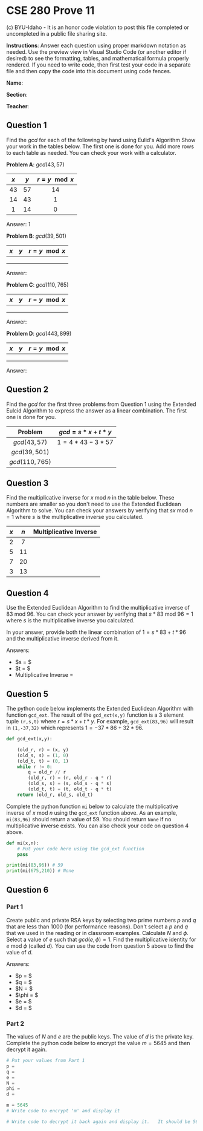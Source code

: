 # CSE 280 Prove 11

(c) BYU-Idaho - It is an honor code violation to post this
file completed or uncompleted in a public file sharing site.

**Instructions**: Answer each question using proper markdown notation as needed.  Use the preview view in Visual Studio Code (or another editor if desired) to see the formatting, tables, and mathematical formula properly rendered.  If you need to write code, then first test your code in a separate file and then copy the code into this document using code fences. 

**Name**:

**Section**:

**Teacher**:

## Question 1

Find the $gcd$ for each of the following by hand using Eulid's Algorithm  Show your work in the tables below.  The first one is done for you.  Add more rows to each table as needed.  You can check your work with a calculator.

**Problem A**: $gcd(43,57)$

|$x$|$y$|$r = y \mod x$|
|:-:|:-:|:-:|
|43|57|14|
|14|43|1|
|1|14|0|

Answer: 1

**Problem B**: $gcd(39,501)$

|$x$|$y$|$r = y \mod x$|
|:-:|:-:|:-:|
||||
||||
||||

Answer: 

**Problem C**: $gcd(110,765)$

|$x$|$y$|$r = y \mod x$|
|:-:|:-:|:-:|
||||
||||
||||

Answer: 

**Problem D**: $gcd(443,899)$

|$x$|$y$|$r = y \mod x$|
|:-:|:-:|:-:|
||||
||||
||||

Answer: 

## Question 2

Find the $gcd$ for the first three problems from Question 1 using the Extended Eulcid Algorithm to express the answer as a linear combination.  The first one is done for you.

|Problem|$gcd = s*x + t*y$|
|:-:|:-:|
|$gcd(43,57)$|$1 = 4*43 - 3*57$|
|$gcd(39,501)$||
|$gcd(110,765)$||


## Question 3

Find the multiplicative inverse for $x \text{ mod } n$ in the table below.  These numbers are smaller so you don't need to use the Extended Euclidean Algorithm to solve.  You can check your answers by verifying that $sx \text{ mod } n = 1$ where $s$ is the multiplicative inverse you calculated.

|$x$|$n$|Multiplicative Inverse|
|:-:|:-:|:-:|
|2|7||
|5|11||
|7|20||
|3|13||

## Question 4
Use the Extended Euclidean Algorithm to find the multiplicative inverse of $83 \text{ mod } 96$.  You can check your answer by verifying that $s*83 \text{ mod } 96 = 1$ where $s$ is the multiplicative inverse you calculated.  

In your answer, provide both the linear combination of $1 = s*83 + t*96$ and the multiplicative inverse derived from it.

Answers:
* $s = $
* $t = $
* Multiplicative Inverse = 

## Question 5

The python code below implements the Extended Euclidean Algorithm with function `gcd_ext`.  The result of the `gcd_ext(x,y)` function is a 3 element tuple `(r,s,t)` where $r = s*x + t*y$.  For example, `gcd_ext(83,96)` will result in `(1,-37,32)` which represents $1 = -37*86 + 32*96$.

```python
def gcd_ext(x,y):

    (old_r, r) = (x, y)
    (old_s, s) = (1, 0)
    (old_t, t) = (0, 1)
    while r != 0:
        q = old_r // r
        (old_r, r) = (r, old_r - q * r)
        (old_s, s) = (s, old_s - q * s)
        (old_t, t) = (t, old_t - q * t)
    return (old_r, old_s, old_t)
```

Complete the python function `mi` below to calculate the multiplicative inverse of $x \text{ mod } n$ using the `gcd_ext` function above.  As an example, `mi(83,96)` should return a value of 59.  You should return `None` if no multiplicative inverse exists.  You can also check your code on question 4 above.  

```python
def mi(x,n):
    # Put your code here using the gcd_ext function
    pass

print(mi(83,96)) # 59
print(mi(675,210)) # None
```

## Question 6

### Part 1

Create public and private RSA keys by selecting two prime numbers $p$ and $q$ that are less than 1000 (for performance reasons).  Don't select a $p$ and $q$ that we used in the reading or in classroom examples.  Calculate $N$ and $\phi$.  Select a value of $e$ such that $gcd(e,\phi)=1$.  Find the multiplicative identity for $e \text{ mod } \phi$ (called $d$).  You can use the code from question 5 above to find the value of $d$.  

Answers:
* $p = $
* $q = $
* $N = $
* $\phi = $
* $e = $
* $d = $

### Part 2

The values of $N$ and $e$ are the public keys.  The value of $d$ is the private key.  Complete the python code below to encrypt the value $m = 5645$ and then decrypt it again. 

```python
# Put your values from Part 1
p = 
q = 
e = 
N = 
phi = 
d = 

m = 5645
# Write code to encrypt 'm' and display it

# Write code to decrypt it back again and display it.   It should be 5645 again.

```

  
